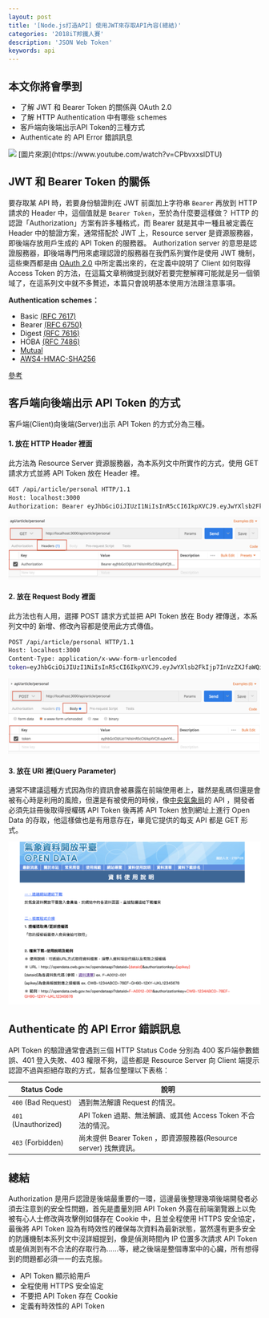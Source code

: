 ```yaml
---
layout: post
title: '[Node.js打造API] 使用JWT來存取API內容(總結)'
categories: '2018iT邦鐵人賽'
description: 'JSON Web Token'
keywords: api
---
```


## 本文你將會學到
- 了解 JWT 和 Bearer Token 的關係與 OAuth 2.0
- 了解 HTTP Authentication 中有哪些 schemes
- 客戶端向後端出示API Token的三種方式
- Authenticate 的 API Error 錯誤訊息

<img src="https://i.ytimg.com/vi/CPbvxxslDTU/maxresdefault.jpg">
[圖片來源](https://www.youtube.com/watch?v=CPbvxxslDTU)


## JWT 和 Bearer Token 的關係
要存取某 API 時，若要身份驗證則在 JWT 前面加上字符串 `Bearer` 再放到 HTTP 請求的 Header 中，這個值就是 `Bearer Token`，至於為什麼要這樣做？ HTTP 的認證「Authorization」方案有許多種格式，而 Bearer 就是其中一種且被定義在 Header 中的驗證方案，通常搭配於 JWT 上，Resource server 是資源服務器，即後端存放用戶生成的 API Token 的服務器。 Authorization server 的意思是認證服務器，即後端專門用來處理認證的服務器在我們系列實作是使用 JWT 機制，這些東西都是由 [OAuth 2.0](http://www.ruanyifeng.com/blog/2014/05/oauth_2_0.html) 中所定義出來的，在定義中說明了 Client 如何取得 Access Token 的方法，在這篇文章稍微提到就好若要完整解釋可能就是另一個領域了，在這系列文中就不多贅述，本篇只會說明基本使用方法跟注意事項。

**Authentication schemes：**
- Basic [(RFC 7617)](tools.ietf.org/html/7617)
- Bearer [(RFC 6750)](https://tools.ietf.org/html/rfc6750)
- Digest [(RFC 7616)](https://tools.ietf.org/html/rfc7616)
- HOBA [(RFC 7486)](https://tools.ietf.org/html/rfc7486)
- [Mutual](https://tools.ietf.org/html/draft-ietf-httpauth-mutual-11)
- [AWS4-HMAC-SHA256](https://docs.aws.amazon.com/AmazonS3/latest/API/sigv4-auth-using-authorization-header.html)

[參考](https://developer.mozilla.org/en-US/docs/Web/HTTP/Authentication)

## 客戶端向後端出示 API Token 的方式
客戶端(Client)向後端(Server)出示 API Token 的方式分為三種。

#### 1. 放在 HTTP Header 裡面
此方法為 Resource Server 資源服務器，為本系列文中所實作的方式，使用 GET 請求方式並將 API Token 放在 Header 裡。

```bash
GET /api/article/personal HTTP/1.1
Host: localhost:3000
Authorization: Bearer eyJhbGciOiJIUzI1NiIsInR5cCI6IkpXVCJ9.eyJwYXlsb2FkIjp7InVzZXJfaWQiOjEsInVzZXJfbmFtZSI6IkFuZHkxMCIsInVzZXJfbWFpbCI6ImFuZHlAZ21haWwuY29tIn0sImV4cCI6MTUxNTczODUxOSwiaWF0IjoxNTE1NzM3NjE5fQ.CLPeXhcxl2mdsL6-sUNFHFYABkTxmzx3YxEPyNih_FM
```

<img src="/images/posts/it2018/img1070114-1.png">


#### 2. 放在 Request Body 裡面
此方法也有人用，選擇 POST 請求方式並把 API Token 放在 Body 裡傳送，本系列文中的 新增、修改內容都是使用此方式傳值。

```bash
POST /api/article/personal HTTP/1.1
Host: localhost:3000
Content-Type: application/x-www-form-urlencoded
token=eyJhbGciOiJIUzI1NiIsInR5cCI6IkpXVCJ9.eyJwYXlsb2FkIjp7InVzZXJfaWQiOjEsInVzZXJfbmFtZSI6IkFuZHkxMCIsInVzZXJfbWFpbCI6ImFuZHlAZ21haWwuY29tIn0sImV4cCI6MTUxNTczODUxOSwiaWF0IjoxNTE1NzM3NjE5fQ.CLPeXhcxl2mdsL6-sUNFHFYABkTxmzx3YxEPyNih_FM
```

<img src="/images/posts/it2018/img1070114-2.png">

#### 3. 放在 URI 裡(Query Parameter)
通常不建議這種方式因為你的資訊會被暴露在前端使用者上，雖然是亂碼但還是會被有心時是利用的風險，但還是有被使用的時候，像[中央氣象局](https://opendata.cwb.gov.tw/usages)的 API ，開發者必須先註冊後取得授權碼 API Token 後再將 API Token 放到網址上進行 Open Data 的存取，他這樣做也是有用意存在，畢竟它提供的每支 API 都是 GET 形式。

<img src="/images/posts/it2018/img1070114-3.png">


## Authenticate 的 API Error 錯誤訊息
API Token 的驗證通常會遇到三個 HTTP Status Code 分別為 400 客戶端參數錯誤、401 登入失敗、403 權限不夠，這些都是 Resource Server 向 Client 端提示認證不過與拒絕存取的方式，幫各位整理以下表格：

|	Status Code | 說明 |
|------------- | ------------- |
|`400` (Bad Request) | 遇到無法解讀 Request 的情況。|
|`401` (Unauthorized) | API Token 過期、無法解讀、或其他 Access Token 不合法的情況。|
|`403` (Forbidden) | 尚未提供 Bearer Token ，即資源服務器(Resource server) 找無資訊。|

## 總結
Authorization 是用戶認證是後端最重要的一環，這邊最後整理幾項後端開發者必須去注意到的安全性問題，首先是盡量別把 API Token 外露在前端瀏覽器上以免被有心人士修改與攻擊例如儲存在 Cookie 中，且並全程使用 HTTPS 安全協定，最後將 API Token 設為有時效性的確保每次資料為最新狀態，當然還有更多安全的防護機制本系列文中沒詳細提到，像是偵測時間內 IP 位置多次請求 API Token 或是偵測到有不合法的存取行為......等，總之後端是整個專案中的心臟，所有想得到的問題都必須一一的去克服。

- API Token 顯示給用戶
- 全程使用 HTTPS 安全協定
- 不要把 API Token 存在 Cookie
- 定義有時效性的 API Token

